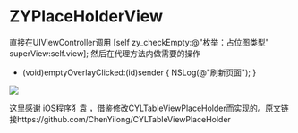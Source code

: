 # ZYPlaceHolderView
直接在UIViewController调用 [self zy_checkEmpty:@"枚举：占位图类型" superView:self.view];
然后在代理方法内做需要的操作
- (void)emptyOverlayClicked:(id)sender {
    NSLog(@"刷新页面");
}

![](http://p1.bqimg.com/567571/8eb705ad0b6fb0bb.png)


这里感谢 iOS程序犭袁  ，借鉴修改CYLTableViewPlaceHolder而实现的。原文链接https://github.com/ChenYilong/CYLTableViewPlaceHolder
